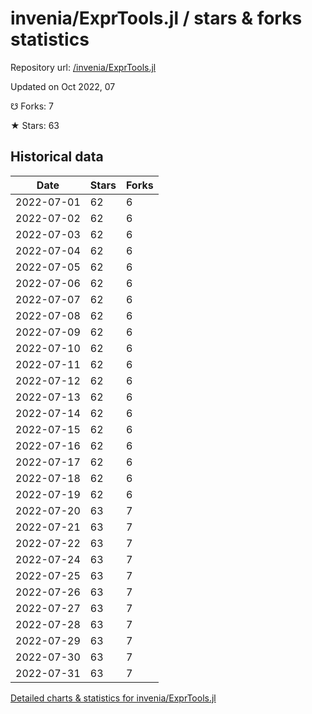 # invenia/ExprTools.jl / stars & forks statistics

Repository url: [/invenia/ExprTools.jl](https://github.com/invenia/ExprTools.jl)

Updated on Oct 2022, 07

☋ Forks: 7

★ Stars: 63

## Historical data
| Date | Stars | Forks |
|------|-------|-------|
| 2022-07-01 | 62 | 6 | 
| 2022-07-02 | 62 | 6 | 
| 2022-07-03 | 62 | 6 | 
| 2022-07-04 | 62 | 6 | 
| 2022-07-05 | 62 | 6 | 
| 2022-07-06 | 62 | 6 | 
| 2022-07-07 | 62 | 6 | 
| 2022-07-08 | 62 | 6 | 
| 2022-07-09 | 62 | 6 | 
| 2022-07-10 | 62 | 6 | 
| 2022-07-11 | 62 | 6 | 
| 2022-07-12 | 62 | 6 | 
| 2022-07-13 | 62 | 6 | 
| 2022-07-14 | 62 | 6 | 
| 2022-07-15 | 62 | 6 | 
| 2022-07-16 | 62 | 6 | 
| 2022-07-17 | 62 | 6 | 
| 2022-07-18 | 62 | 6 | 
| 2022-07-19 | 62 | 6 | 
| 2022-07-20 | 63 | 7 | 
| 2022-07-21 | 63 | 7 | 
| 2022-07-22 | 63 | 7 | 
| 2022-07-24 | 63 | 7 | 
| 2022-07-25 | 63 | 7 | 
| 2022-07-26 | 63 | 7 | 
| 2022-07-27 | 63 | 7 | 
| 2022-07-28 | 63 | 7 | 
| 2022-07-29 | 63 | 7 | 
| 2022-07-30 | 63 | 7 | 
| 2022-07-31 | 63 | 7 | 


[Detailed charts & statistics for invenia/ExprTools.jl](https://reviewgithub.com/rep/invenia/ExprTools.jl)
